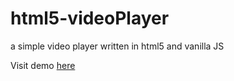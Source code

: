 # html5-videoPlayer
a simple video player written in html5 and vanilla JS

  
Visit demo [here](https://nuhman.github.io/html5-videoPlayer)
